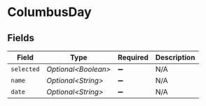 # ColumbusDay


## Fields

| Field                | Type                 | Required             | Description          |
| -------------------- | -------------------- | -------------------- | -------------------- |
| `selected`           | *Optional\<Boolean>* | :heavy_minus_sign:   | N/A                  |
| `name`               | *Optional\<String>*  | :heavy_minus_sign:   | N/A                  |
| `date`               | *Optional\<String>*  | :heavy_minus_sign:   | N/A                  |